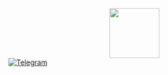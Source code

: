 <div id="header" align="center">
  <img src="https://media.giphy.com/media/KAq5w47R9rmTuvWOWa/giphy.gif" width="100"/>
</div>

<div id="badges">
  <a href="your-linkedin-URL">
    <img src="https://icons8.ru/icon/oWiuH0jFiU0R/телеграмма-app" alt="Telegram"/>
</div>
